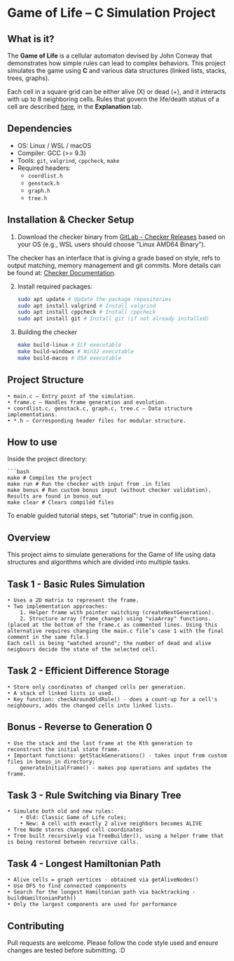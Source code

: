 # Game of Life – C Simulation Project

##  What is it?

The **Game of Life** is a cellular automaton devised by John Conway that demonstrates how simple rules can lead to complex behaviors. This project simulates the game using **C** and various data structures (linked lists, stacks, trees, graphs).

Each cell in a square grid can be either alive (X) or dead (+), and it interacts with up to 8 neighboring cells. Rules that govern the life/death status of a cell are described [here](https://playgameoflife.com/), in the **Explanation** tab.


##  Dependencies

- OS: Linux / WSL / macOS
- Compiler: GCC (>= 9.3)
- Tools: `git`, `valgrind`, `cppcheck`, `make`
- Required headers:
  - `coordlist.h`
  - `genstack.h`
  - `graph.h`
  - `tree.h`


##  Installation & Checker Setup

1. Download the checker binary from [GitLab - Checker Releases](https://gitlab.cs.pub.ro/paaa/checker/-/releases) based on your OS (e.g., WSL users should choose "Linux AMD64 Binary").

The checker has an interface that is giving a grade based on style, refs to output matching, memory management and git commits. More details can be found at: [Checker Documentation](https://gitlab.cs.pub.ro/paaa/checker/-/blob/master/README.md?ref_type=heads). 


2. Install required packages:
   ```bash
   sudo apt update # Update the package repositories
   sudo apt install valgrind # Install valgrind
   sudo apt install cppcheck # Install cppcheck
   sudo apt install git # Install git (if not already installed)

3. Building the checker

    ```bash
    make build-linux # ELF executable
    make build-windows # Win32 executable
    make build-macos # OSX executable


## Project Structure
  
    • main.c – Entry point of the simulation.
    • frame.c – Handles frame generation and evolution.
    • coordlist.c, genstack.c, graph.c, tree.c – Data structure implementations.
    • *.h – Corresponding header files for modular structure.


## How to use

Inside the project directory:   
    
    ```bash
    make # Compiles the project
    make run # Run the checker with input from .in files
    make bonus # Run custom bonus input (without checker validation). Results are found in bonus_out 
    make clear # Clears compiled files
    
To enable guided tutorial steps, set "tutorial": true in config.json. 



## Overview

This project aims to simulate generations for the Game of life using data structures and algorithms which are divided into multiple tasks.



## Task 1 - Basic Rules Simulation 
    • Uses a 2D matrix to represent the frame. 
    • Two implementation approaches: 
        1. Helper frame with pointer switching (createNextGeneration). 
        2. Structure array (frame_change) using "viaArray" functions. (placed at the bottom of the frame.c as commented lines. Using this alternative requires changing the main.c file’s case 1 with the final comment in the same file.)
    Each cell is being "watched around"; the number of dead and alive neigbours decide the state of the selected cell.


## Task 2 -  Efficient Difference Storage

    • Store only coordinates of changed cells per generation. 
    • A stack of linked lists is used. 
    • Key function: checkAroundOldRule() - does a count-up for a cell's neighbours, adds the changed cells into linked lists. 


## Bonus - Reverse to Generation 0

    • Use the stack and the last frame at the Kth generation to reconstruct the initial state frame. 
    • Important functions: getStackGenerations() - takes input from custom files in bonus_in directory; 
        generateInitialFrame() - makes pop operations and updates the frame. 



## Task 3 - Rule Switching via Binary Tree
    • Simulate both old and new rules: 
        • Old: Classic Game of Life rules; 
        • New: A cell with exactly 2 alive neighbors becomes ALIVE
    • Tree Node stores changed cell coordinates
    • Tree built recursively via TreeBuilder(), using a helper frame that is being restored between recursive calls. 



## Task 4 - Longest Hamiltonian Path
    • Alive cells = graph vertices - obtained via getAliveNodes()
    • Use DFS to find connected components 
    • Search for the longest Hamiltonian path via backtracking - buildHamiltonianPath()
    • Only the largest components are used for performance


## Contributing 
Pull requests are welcome. Please follow the code style used and ensure changes are tested before submitting. :D
